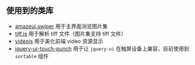## 使用到的类库
* [amazeui.swiper](http://amazeui.github.io/swiper/docs/api.html) 用于主界面浏览图片集
* [tiff.js](https://github.com/seikichi/tiff.js) 用于解析 tiff 文件（图片集支持 tiff 文件）
* [videojs](https://github.com/videojs/video.js) 用于美化前端 video 资源显示
* [jquery-ui-touch-punch](http://touchpunch.furf.com/) 用于让 `jquery-ui` 在触屏设备上兼容，目前使用到 `sortable` 组件 